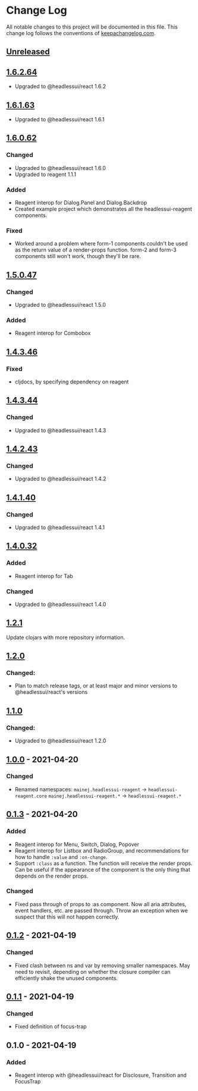 # Change Log
All notable changes to this project will be documented in this file. This
change log follows the conventions of
[keepachangelog.com](http://keepachangelog.com/).

## [Unreleased]

## [1.6.2.64]
- Upgraded to @headlessui/react 1.6.2

## [1.6.1.63]
- Upgraded to @headlessui/react 1.6.1

## [1.6.0.62]
### Changed
- Upgraded to @headlessui/react 1.6.0
- Upgraded to reagent 1.1.1
### Added
- Reagent interop for Dialog.Panel and Dialog.Backdrop
- Created example project which demonstrates all the headlessui-reagent
  components.
### Fixed
- Worked around a problem where form-1 components couldn't be used as the return
  value of a render-props function. form-2 and form-3 components still won't
  work, though they'll be rare.

## [1.5.0.47]
### Changed
- Upgraded to @headlessui/react 1.5.0
### Added
- Reagent interop for Combobox

## [1.4.3.46]
### Fixed
- cljdocs, by specifying dependency on reagent

## [1.4.3.44]
### Changed
- Upgraded to @headlessui/react 1.4.3

## [1.4.2.43]
### Changed
- Upgraded to @headlessui/react 1.4.2

## [1.4.1.40]
### Changed
- Upgraded to @headlessui/react 1.4.1

## [1.4.0.32]
### Added
- Reagent interop for Tab

### Changed
- Upgraded to @headlessui/react 1.4.0

## [1.2.1]
Update clojars with more repository information.

## [1.2.0]
### Changed:
- Plan to match release tags, or at least major and minor versions to
  @headlessui/react's versions

## [1.1.0]
### Changed:
- Upgraded to @headlessui/react 1.2.0

## [1.0.0] - 2021-04-20
### Changed
- Renamed namespaces:
  `mainej.headlessui-reagent` -> `headlessui-reagent.core`
  `mainej.headlessui-reagent.*` -> `headlessui-reagent.*`

## [0.1.3] - 2021-04-20
### Added
- Reagent interop for Menu, Switch, Dialog, Popover
- Reagent interop for Listbox and RadioGroup, and recommendations for how to
  handle `:value` and `:on-change`.
- Support `:class` as a function. The function will receive the render props.
  Can be useful if the appearance of the component is the only thing that
  depends on the render props.

### Changed
- Fixed pass through of props to :as component. Now all aria attributes, event
  handlers, etc. are passed through. Throw an exception when we suspect that
  this will not happen correctly.

## [0.1.2] - 2021-04-19
### Changed
- Fixed clash between ns and var by removing smaller namespaces. May need to
  revisit, depending on whether the closure compiler can efficiently shake the
  unused components.

## [0.1.1] - 2021-04-19
### Changed
- Fixed definition of focus-trap

## 0.1.0 - 2021-04-19
### Added
- Reagent interop with @headlessui/react for Disclosure, Transition and FocusTrap

[Unreleased]: https://github.com/mainej/headlessui-reagent/compare/v1.6.2.64...main
[1.6.2.64]: https://github.com/mainej/headlessui-reagent/compare/v1.6.1.63...v1.6.2.64
[1.6.1.63]: https://github.com/mainej/headlessui-reagent/compare/v1.6.0.62...v1.6.1.63
[1.6.0.62]: https://github.com/mainej/headlessui-reagent/compare/v1.5.0.47...v1.6.0.62
[1.5.0.47]: https://github.com/mainej/headlessui-reagent/compare/v1.4.3.46...v1.5.0.47
[1.4.3.46]: https://github.com/mainej/headlessui-reagent/compare/v1.4.3.44...v1.4.3.46
[1.4.3.44]: https://github.com/mainej/headlessui-reagent/compare/v1.4.2.43...v1.4.3.44
[1.4.2.43]: https://github.com/mainej/headlessui-reagent/compare/v1.4.1.40...1.4.2.43
[1.4.1.40]: https://github.com/mainej/headlessui-reagent/compare/v1.4.0.32...v1.4.1.40
[1.4.0.32]: https://github.com/mainej/headlessui-reagent/compare/v1.2.1...v1.4.0.32
[1.2.1]: https://github.com/mainej/headlessui-reagent/compare/v1.2.0...v1.2.1
[1.2.0]: https://github.com/mainej/headlessui-reagent/compare/v1.1.0...v1.2.0
[1.1.0]: https://github.com/mainej/headlessui-reagent/compare/v1.0.0...v1.1.0
[1.0.0]: https://github.com/mainej/headlessui-reagent/compare/v0.1.3...v1.0.0
[0.1.3]: https://github.com/mainej/headlessui-reagent/compare/v0.1.2...v0.1.3
[0.1.2]: https://github.com/mainej/headlessui-reagent/compare/v0.1.1...v0.1.2
[0.1.1]: https://github.com/mainej/headlessui-reagent/compare/v0.1.0...v0.1.1
